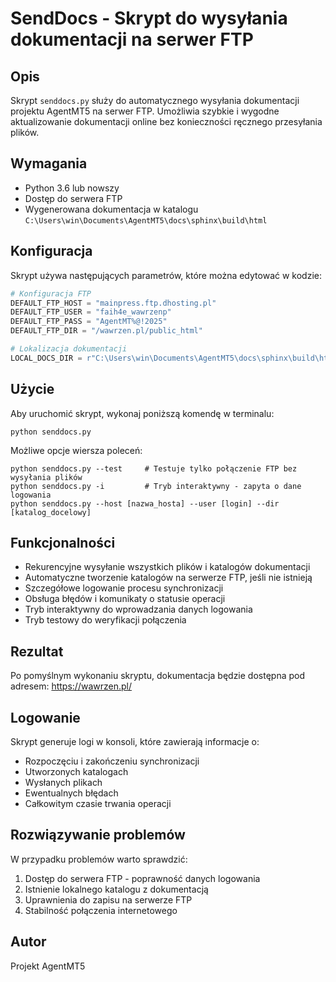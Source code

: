 # SendDocs - Skrypt do wysyłania dokumentacji na serwer FTP

## Opis

Skrypt `senddocs.py` służy do automatycznego wysyłania dokumentacji projektu AgentMT5 na serwer FTP. 
Umożliwia szybkie i wygodne aktualizowanie dokumentacji online bez konieczności ręcznego przesyłania plików.

## Wymagania

- Python 3.6 lub nowszy
- Dostęp do serwera FTP
- Wygenerowana dokumentacja w katalogu `C:\Users\win\Documents\AgentMT5\docs\sphinx\build\html`

## Konfiguracja

Skrypt używa następujących parametrów, które można edytować w kodzie:

```python
# Konfiguracja FTP
DEFAULT_FTP_HOST = "mainpress.ftp.dhosting.pl"
DEFAULT_FTP_USER = "faih4e_wawrzenp"
DEFAULT_FTP_PASS = "AgentMT%@!2025"
DEFAULT_FTP_DIR = "/wawrzen.pl/public_html"

# Lokalizacja dokumentacji
LOCAL_DOCS_DIR = r"C:\Users\win\Documents\AgentMT5\docs\sphinx\build\html"
```

## Użycie

Aby uruchomić skrypt, wykonaj poniższą komendę w terminalu:

```
python senddocs.py
```

Możliwe opcje wiersza poleceń:

```
python senddocs.py --test     # Testuje tylko połączenie FTP bez wysyłania plików
python senddocs.py -i         # Tryb interaktywny - zapyta o dane logowania
python senddocs.py --host [nazwa_hosta] --user [login] --dir [katalog_docelowy]
```

## Funkcjonalności

- Rekurencyjne wysyłanie wszystkich plików i katalogów dokumentacji
- Automatyczne tworzenie katalogów na serwerze FTP, jeśli nie istnieją
- Szczegółowe logowanie procesu synchronizacji
- Obsługa błędów i komunikaty o statusie operacji
- Tryb interaktywny do wprowadzania danych logowania
- Tryb testowy do weryfikacji połączenia

## Rezultat

Po pomyślnym wykonaniu skryptu, dokumentacja będzie dostępna pod adresem:
https://wawrzen.pl/

## Logowanie

Skrypt generuje logi w konsoli, które zawierają informacje o:

- Rozpoczęciu i zakończeniu synchronizacji
- Utworzonych katalogach
- Wysłanych plikach
- Ewentualnych błędach
- Całkowitym czasie trwania operacji

## Rozwiązywanie problemów

W przypadku problemów warto sprawdzić:

1. Dostęp do serwera FTP - poprawność danych logowania
2. Istnienie lokalnego katalogu z dokumentacją
3. Uprawnienia do zapisu na serwerze FTP
4. Stabilność połączenia internetowego

## Autor

Projekt AgentMT5 